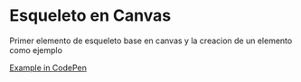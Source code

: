 # Esqueleto en Canvas

Primer elemento de esqueleto base en canvas y la creacion de un elemento como ejemplo

[Example in CodePen](https://codepen.io/adannup/pen/aWEmby)
